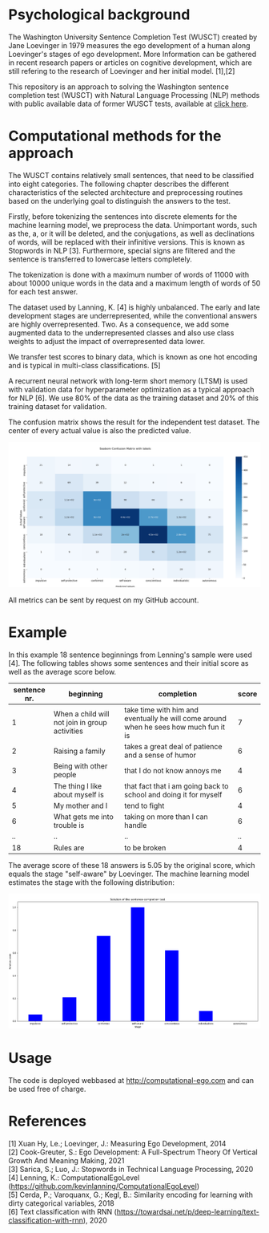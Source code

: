 # Psychological background

The Washington University Sentence Completion Test (WUSCT) created by Jane Loevinger in 1979 measures the ego development of a human along Loevinger's stages of ego development. More Information can be gathered in recent research papers or articles on cognitive development, which are still refering to the research of Loevinger and her initial model. [1],[2]

This repository is an approach to solving the Washington sentence completion test (WUSCT)
with Natural Language Processing (NLP) methods with public available data of former WUSCT tests, available at [click here](https://osf.io/jw7dy/). 

# Computational methods for the approach

The WUSCT contains relatively small sentences, that need to be classified into 
eight categories. The following chapter describes the different characteristics of 
the selected architecture and preprocessing routines based on the underlying goal 
to distinguish the answers to the test. 

Firstly, before tokenizing the sentences into discrete elements for the machine
learning model, we preprocess the data. Unimportant words, such as the, a, or it will 
be deleted, and the conjugations, as well as declinations of words, will be replaced
with their infinitive versions. This is known as Stopwords in NLP [3].
Furthermore, special signs are filtered and the sentence is transferred to lowercase
letters completely.

The tokenization is done with a maximum number of words of 11000 with about 10000 
unique words in the data and a maximum length of words of 50 for each test answer.

The dataset used by Lanning, K. [4] is highly unbalanced. The early and late development 
stages are underrepresented, while the conventional answers are highly overrepresented. 
Two. As a consequence, we add some augmented data to the underrepresented classes and also 
use class weights to adjust the impact of overrepresented data lower.

We transfer test scores to binary data, which is known as one hot encoding and is typical 
in multi-class classifications. [5]

A recurrent neural network with long-term short memory (LTSM) is used with validation data
for hyperparameter optimization as a typical approach for NLP [6]. We use 80% of the data 
as the training dataset and 20% of this training dataset for validation.

The confusion matrix shows the result for the independent test dataset. The center 
of every actual value is also the predicted value. 

![alt text](confusion.png "Title")

All metrics can be sent by request on my GitHub account.

# Example

In this example 18 sentence beginnings from Lenning's sample were used [4]. The following tables shows some sentences and their initial 
score as well as the average score below.

sentence nr. | beginning | completion | score
-------- | -------- | -------- | --------
1   | When a child will not join in group activities | take time with him and eventually he will come around when he sees how much fun it is | 7
2   | Raising a family   | takes a great deal of patience and a sense of humor | 6
3   | Being with other people | that I do not know annoys me | 4
4   | The thing I like about myself is   | that fact that i am going back to school and doing it for myself | 6
5   | My mother and I | tend to fight | 4
6   | What gets me into trouble is   | taking on more than I can handle | 6
..  | ..  | .. | ..
18   | Rules are  | to be broken | 4

The average score of these 18 answers is 5.05 by the original score, which equals the stage "self-aware" by Loevinger. 
The machine learning model estimates the stage with the following distribution:

![graph](barchart.png)

# Usage 

The code is deployed webbased at http://computational-ego.com and can be used free of charge.

# References 

[1] Xuan Hy, Le.; Loevinger, J.: Measuring Ego Development, 2014 <br>
[2] Cook-Greuter, S.: Ego Development: A Full-Spectrum Theory Of Vertical Growth And Meaning Making, 2021 <br>
[3] Sarica, S.; Luo, J.: Stopwords in Technical Language Processing, 2020 <br>
[4] Lenning, K.: ComputationalEgoLevel (https://github.com/kevinlanning/ComputationalEgoLevel) <br>
[5] Cerda, P.; Varoquanx, G.; Kegl, B.: Similarity encoding for learning with dirty categorical variables, 2018 <br>
[6] Text classification with RNN (https://towardsai.net/p/deep-learning/text-classification-with-rnn), 2020 <br>

